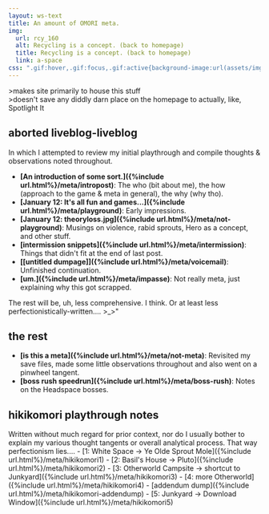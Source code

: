 ```yaml
---
layout: ws-text
title: An amount of OMORI meta.
img:
  url: rcy_160
  alt: Recycling is a concept. (back to homepage)
  title: Recycling is a concept. (back to homepage)
  link: a-space
css: ".gif:hover,.gif:focus,.gif:active{background-image:url(assets/img/rcy_160.gif);} .box h2{font-size:1.15em; font-weight:bold;} #pg-img{padding-bottom:.5em;} #metanav{display:none;} #hk+p{margin-bottom:-.75em;}"
---
```

&gt;makes site primarily to house this stuff  
&gt;doesn't save any diddly darn place on the homepage to actually, like, Spotlight It

## aborted liveblog-liveblog
In which I attempted to review my initial playthrough and compile thoughts & observations noted throughout.
- <b>[An introduction of some sort.]({%include url.html%}/meta/intropost)</b>: The who (bit about me), the how (approach to the game & meta in general), the why (why tho).
- <b>[January 12: It's all fun and games...]({%include url.html%}/meta/playground)</b>: Early impressions.
- <b>[January 12: theoryloss.jpg]({%include url.html%}/meta/not-playground)</b>: Musings on violence, rabid sprouts, Hero as a concept, and other stuff.
- <b>[intermission snippets]({%include url.html%}/meta/intermission)</b>: Things that didn't fit at the end of last post.
- <b>[[untitled dumpage]]({%include url.html%}/meta/voicemail)</b>: Unfinished continuation.
- <b>[um.]({%include url.html%}/meta/impasse)</b>: Not really meta, just explaining why this got scrapped.

The rest will be, uh, less comprehensive. I think. Or at least less perfectionistically-written.... >\_>\"

## the rest
- <b>[is this a meta]({%include url.html%}/meta/not-meta)</b>: Revisited my save files, made some little observations throughout and also went on a pinwheel tangent.
- <b>[boss rush speedrun]({%include url.html%}/meta/boss-rush)</b>: Notes on the Headspace bosses.

<h2 id="hk">hikikomori playthrough notes</h2>
Written without much regard for prior context, nor do I usually bother to explain my various thought tangents or overall analytical process. That way perfectionism lies....
- [1: White Space → Ye Olde Sprout Mole]({%include url.html%}/meta/hikikomori1)
- [2: Basil's House → Pluto]({%include url.html%}/meta/hikikomori2)
- [3: Otherworld Campsite → shortcut to Junkyard]({%include url.html%}/meta/hikikomori3)
- [4: more Otherworld]({%include url.html%}/meta/hikikomori4)
- [addendum dump]({%include url.html%}/meta/hikikomori-addendump)
- [5: Junkyard → Download Window]({%include url.html%}/meta/hikikomori5)